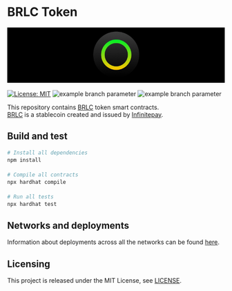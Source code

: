 # BRLC Token

<p align="center">
  <img src="./docs/media/brlc-cover.png">
</p>

[![License: MIT](https://img.shields.io/badge/License-MIT-yellow.svg)](https://opensource.org/licenses/MIT)
![example branch parameter](https://github.com/cloudwalk/brlc-token/actions/workflows/build.yml/badge.svg?branch=main)
![example branch parameter](https://github.com/cloudwalk/brlc-token/actions/workflows/test.yml/badge.svg?branch=main)

This repository contains [BRLC](https://infinitepay.io/brlc) token smart contracts.</br>
[BRLC](https://infinitepay.io/brlc) is a stablecoin created and issued by [Infinitepay](https://infinitepay.io).

## Build and test

``` sh
# Install all dependencies
npm install

# Compile all contracts
npx hardhat compile

# Run all tests
npx hardhat test
```

## Networks and deployments
Information about deployments across all the networks can be found [here](./docs/deployed-contracts.md).

## Licensing
This project is released under the MIT License, see [LICENSE](./LICENSE).
